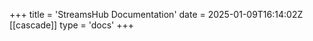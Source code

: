 +++
title = 'StreamsHub Documentation'
date = 2025-01-09T16:14:02Z
[[cascade]]
    type = 'docs'
+++
